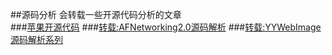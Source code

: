 ##源码分析
会转载一些开源代码分析的文章<br>
###[苹果开源代码](http://www.opensource.apple.com/tarballs/)
###[转载:AFNetworking2.0源码解析](http://blog.cnbang.net/tech/2320/)
###[转载:YYWebImage源码解析系列](http://huangshaohua.cn/2015/12/29/du-ma-bi-ji-yywebimageyuan-ma/)
